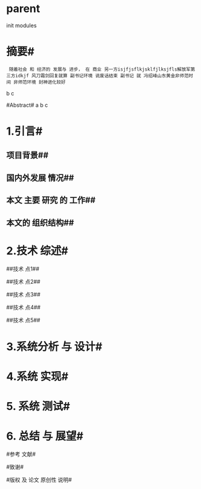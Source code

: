 # parent

init modules

# 摘要#
     随着社会 和 经济的 发展与 进步， 在 商业 另一方isjfjsflkjsklfjlksjfls解放军第三方idkjf 风刀霜剑回复就算 副书记环境 说废话结束 副书记 就 冯绍峰山东黄金非师范时间 非师范环境 封神进化较好
b
c

#Abstract#
a
b
c


# 1.引言#
## 项目背景##

## 国内外发展 情况##

## 本文 主要 研究 的 工作##

## 本文的 组织结构##


# 2.技术 综述#
##技术 点1##

##技术 点2##

##技术 点3##

##技术 点4##

##技术 点5##

# 3.系统分析 与 设计#


# 4.系统 实现#

# 5. 系统 测试#

# 6.  总结 与 展望#

#参考 文献#
 
#致谢#
  
#版权 及 论文 原创性 说明#
   
